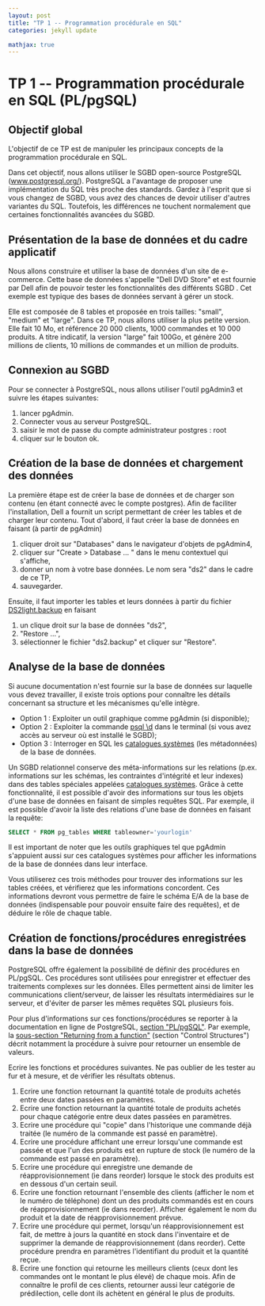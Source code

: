 ```yaml
---
layout: post
title: "TP 1 -- Programmation procédurale en SQL"
categories: jekyll update

mathjax: true
---
```


# TP 1 -- Programmation procédurale en SQL (PL/pgSQL)

## Objectif global
L'objectif de ce TP est de manipuler les principaux concepts  de la programmation procédurale en SQL. 

Dans cet objectif, nous allons utiliser le SGBD open-source PostgreSQL (www.postgresql.org/). PostgreSQL a l'avantage de proposer une implémentation du SQL très proche des standards. Gardez à l'esprit que si vous changez de SGBD, vous avez des chances de devoir utiliser d'autres variantes du SQL. Toutefois, les différences ne touchent normalement que certaines fonctionnalités avancées du SGBD.

## Présentation de la base de données et du cadre applicatif

Nous allons construire et utiliser la base de données d'un site de e-commerce. Cette base de données s'appelle "Dell DVD Store" et est fournie par Dell afin de pouvoir tester les fonctionnalités des différents SGBD . Cet exemple est typique des bases de données servant à gérer un stock.

Elle est composée de 8 tables et proposée en trois tailles: "small", "medium" et "large". Dans ce TP, nous allons utiliser la plus petite version. Elle fait 10 Mo, et référence 20 000 clients, 1000 commandes et 10 000 produits. A titre indicatif, la version "large" fait 100Go, et génère 200 millions de clients, 10 millions de commandes et un million de produits.


## Connexion au SGBD
Pour se connecter à PostgreSQL, nous allons utiliser l'outil pgAdmin3 et suivre les étapes suivantes:
1.	lancer pgAdmin.
2.	Connecter vous au serveur PostgreSQL.
3.	saisir le mot de passe du compte administrateur postgres : root
4.	cliquer sur le bouton ok.


## Création de la base de données et chargement des données

La première étape est de créer la base de données et de charger son contenu (en étant connecté avec le compte postgres). Afin de faciliter l'installation, Dell a fournit un script permettant de créer les tables et de charger leur contenu.
Tout d'abord, il faut créer la base de données en faisant (à partir de pgAdmin)
1.	cliquer droit sur "Databases" dans le navigateur d'objets de pgAdmin4,
2.	cliquer sur "Create > Database … " dans le menu contextuel qui s'affiche,
3.	donner un nom à votre base données. Le nom sera "ds2" dans le cadre de ce TP,
4.	sauvegarder.

Ensuite, il faut importer les tables et leurs données à partir du fichier [DS2light.backup](/TP/tp1-data/DS2light.backup) en faisant
1.	un clique droit sur la base de données "ds2",
2.	 "Restore …",
3.	sélectionner le fichier "ds2.backup" et cliquer sur "Restore".

## Analyse de la base de données

Si aucune documentation n'est fournie sur la base de données sur laquelle vous devez travailler, il existe trois options pour connaître les détails concernant sa structure et les mécanismes qu'elle intègre.
- Option 1 : Exploiter un outil graphique comme pgAdmin (si disponible);
- Option 2 : Exploiter la commande [psql \d](https://docs.postgresql.fr/17/app-psql.html) dans le terminal (si vous avez accès au serveur où est installé le SGBD);
- Option 3 : Interroger en SQL les [catalogues systèmes](https://docs.postgresql.fr/17/catalogs.html) (les métadonnées) de la base de données.


Un SGBD relationnel conserve des méta-informations sur les relations (p.ex. informations sur les schémas, les contraintes d'intégrité et leur indexes) dans des tables spéciales appelées [catalogues systèmes](https://docs.postgresql.fr/17/catalogs-overview.html). Grâce à cette fonctionnalité, il est possible d'avoir des informations sur tous les objets d'une base de données en faisant de simples requêtes SQL. Par exemple, il est possible d'avoir la liste des relations d'une base de données en faisant la requête:

```SQL
SELECT * FROM pg_tables WHERE tableowner='yourlogin'
```

Il est important de noter que les outils graphiques tel que pgAdmin s'appuient aussi sur ces catalogues systèmes pour afficher les informations de la base de données dans leur interface.

Vous utiliserez  ces trois méthodes pour trouver des informations sur les tables créées, et vérifierez que les informations concordent. Ces informations devront vous permettre de faire le schéma E/A de la base de données (indispensable pour pouvoir ensuite faire des requêtes), et de déduire le rôle de chaque table.


## Création de fonctions/procédures enregistrées dans la base de données

PostgreSQL offre également la possibilité de définir des procédures en PL/pgSQL. Ces procédures sont utilisées pour enregistrer et effectuer des traitements complexes sur les données. Elles permettent ainsi de limiter les communications client/serveur, de laisser les résultats intermédiaires sur le serveur, et d'éviter de parser les mêmes requêtes SQL plusieurs fois.

Pour plus d'informations sur ces fonctions/procédures se reporter à la documentation en ligne de PostgreSQL, [section "PL/pgSQL"](https://docs.postgresql.fr/17/plpgsql.html). Par exemple, la [sous-section  "Returning from a function"](https://docs.postgresql.fr/17/plpgsql-control-structures.html#PLPGSQL-STATEMENTS-RETURNING) (section "Control Structures") décrit notamment la procédure à suivre pour retourner un ensemble de valeurs.


Ecrire les fonctions et procédures suivantes. Ne pas oublier de les tester au fur et à mesure, et de vérifier les résultats obtenus.
1.	Ecrire une fonction retournant la quantité totale de produits achetés entre deux dates passées en paramètres.
2.	Ecrire une fonction retournant la quantité totale de produits achetés pour chaque catégorie entre deux dates passées en paramètres.
3.	Ecrire une procédure qui "copie" dans l'historique une commande déjà traitée (le numéro de la commande est passé en paramètre).
4.	Ecrire une procédure affichant une erreur lorsqu'une commande est passée et que l'un des produits est en rupture de stock (le numéro de la commande est passé en paramètre).
5.	Ecrire une procédure qui enregistre une demande de réapprovisionnement (ie dans reorder) lorsque le stock des produits est en dessous d'un certain seuil.
6.	Ecrire une fonction retournant l'ensemble des clients (afficher le nom et le numéro de téléphone) dont un des produits commandés est en cours de réapprovisionnement (ie dans reorder). Afficher également le nom du produit et la date de réapprovisionnement prévue.
7.	Ecrire une procédure qui permet, lorsqu'un réapprovisionnement est fait, de mettre à jours la quantité en stock dans l'inventaire et de supprimer la demande de réapprovisionnement (dans reorder). Cette procédure prendra en paramètres l'identifiant du produit et la quantité reçue.
8.	Ecrire une fonction qui retourne les meilleurs clients (ceux dont les commandes ont le montant le plus élevé) de chaque mois. Afin de connaître le profil de ces clients, retourner aussi leur catégorie de prédilection, celle dont ils achètent en général le plus de produits.
